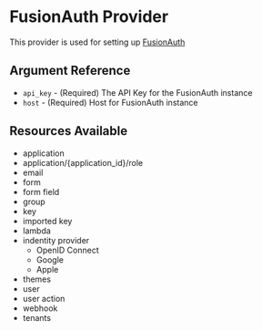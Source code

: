 # FusionAuth Provider

This provider is used for setting up [FusionAuth](https://fusionauth.io)

## Argument Reference

* `api_key` - (Required) The API Key for the FusionAuth instance
* `host` - (Required) Host for FusionAuth instance

## Resources Available

* application
* application/{application_id}/role
* email
* form
* form field
* group
* key
* imported key
* lambda
* indentity provider
    - OpenID Connect
    - Google
    - Apple
* themes
* user
* user action
* webhook
* tenants
